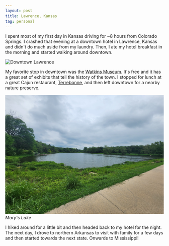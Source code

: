 ```yaml
---
layout: post
title: Lawrence, Kansas
tag: personal
---
```


I spent most of my first day in Kansas driving for ~8 hours from Colorado Springs. I crashed that evening at a downtown hotel in Lawrence, Kansas and didn't do much aside from my laundry. Then, I ate my hotel breakfast in the morning and started walking around downtown.

![Downtown Lawrence](/blog/assets/20230719_145815.jpg)

My favorite stop in downtown was the [Watkins Museum](https://www.watkinsmuseum.org). It's free and it has a great set of exhibits that tell the history of the town. I stopped for lunch at a great Cajun restaurant, [Terrebonne](https://www.terrebonnelfk.com), and then left downtown for a nearby nature preserve.

![Mary's Lake](/blog/assets/20230719_153711.jpg)
*Mary's Lake*

I hiked around for a little bit and then headed back to my hotel for the night. The next day, I drove to northern Arkansas to visit with family for a few days and then started towards the next state. Onwards to Mississippi!
